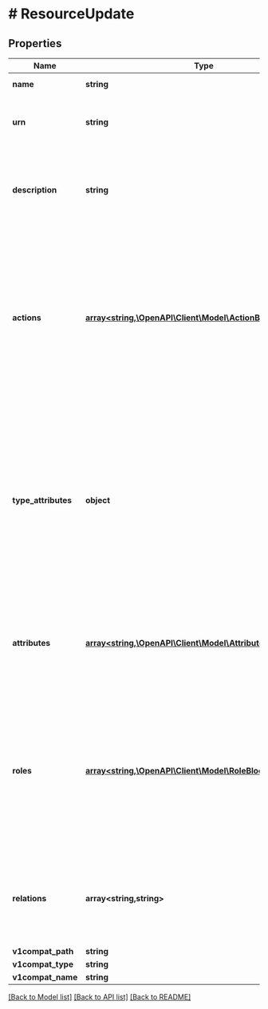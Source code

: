 # # ResourceUpdate

## Properties

Name | Type | Description | Notes
------------ | ------------- | ------------- | -------------
**name** | **string** | The name of the resource | [optional]
**urn** | **string** | The [URN](https://en.wikipedia.org/wiki/Uniform_Resource_Name) (Uniform Resource Name) of the resource | [optional]
**description** | **string** | An optional longer description of what this resource respresents in your system | [optional]
**actions** | [**array<string,\OpenAPI\Client\Model\ActionBlockEditable>**](ActionBlockEditable.md) | A actions definition block, typically contained within a resource type definition block.         The actions represents the ways you can interact with a protected resource. | [optional]
**type_attributes** | **object** | optional dictionary of key-value pairs that can be used to store arbitrary metadata about this resource. This metadata can be used to filter resource using query parameters with attr_ prefix | [optional]
**attributes** | [**array<string,\OpenAPI\Client\Model\AttributeBlockEditable>**](AttributeBlockEditable.md) | Attributes that each resource of this type defines, and can be used in your ABAC policies. | [optional]
**roles** | [**array<string,\OpenAPI\Client\Model\RoleBlockEditable>**](RoleBlockEditable.md) | Roles defined on this resource. The key is the role name, and the value contains the role properties such as granted permissions, base roles, etc. | [optional]
**relations** | **array<string,string>** | Relations to other resources. The key is the relation key, and the value is the related resource. | [optional]
**v1compat_path** | **string** |  | [optional]
**v1compat_type** | **string** |  | [optional]
**v1compat_name** | **string** |  | [optional]

[[Back to Model list]](../../README.md#models) [[Back to API list]](../../README.md#endpoints) [[Back to README]](../../README.md)
